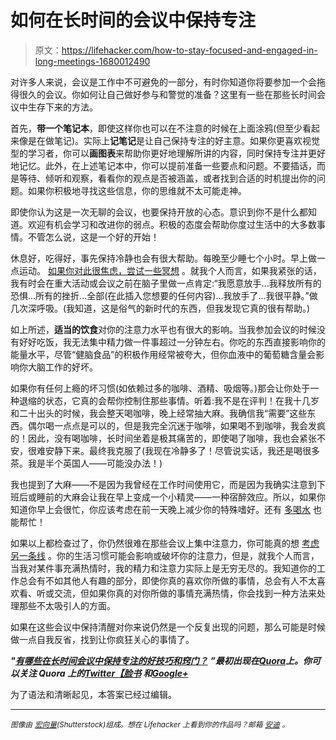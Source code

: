 # 如何在长时间的会议中保持专注

> 原文：<https://lifehacker.com/how-to-stay-focused-and-engaged-in-long-meetings-1680012490>

对许多人来说，会议是工作中不可避免的一部分，有时你知道你将要参加一个会拖得很久的会议。你如何让自己做好参与和警觉的准备？这里有一些在那些长时间会议中生存下来的方法。



首先，**带一个笔记本**，即使这样你也可以在不注意的时候在上面涂鸦(但至少看起来像是在做笔记)。实际上**记笔记**是让自己保持专注的好主意。如果你更喜欢视觉型的学习者，你可以**画图表**来帮助你更好地理解所讲的内容，同时保持专注并更好地记忆。此外，在上述笔记本中，你可以提前准备一些要点和问题。不要插话，而是等待、倾听和观察，看看你的观点是否被涵盖，或者找到合适的时机提出你的问题。如果你积极地寻找这些信息，你的思维就不太可能走神。

即使你认为这是一次无聊的会议，也要保持开放的心态。意识到你不是什么都知道。欢迎有机会学习和改进你的弱点。积极的态度会帮助你度过生活中的大多数事情。不管怎么说，这是一个好的开始！

休息好，吃得好，事先保持冷静也会有很大帮助。每晚至少睡七个小时。早上做一点运动。 [如果你对此很焦虑，尝试一些冥想](https://lifehacker.com/a-guide-to-meditation-for-the-rest-of-us-5591576) 。就我个人而言，如果我紧张的话，我有时会在重大活动或会议之前在脑子里做一点肯定:“我愿意放手...我释放所有的恐惧...所有的挫折...全部(在此插入您想要的任何内容)...我放手了...我很平静。”做几次深呼吸。(我知道，这是俗气的新时代的东西，但我发现它真的很有帮助。)

如上所述，**适当的饮食**对你的注意力水平也有很大的影响。当我参加会议的时候没有好好吃饭，我无法集中精力做一件事超过一分钟左右。你吃的东西直接影响你的能量水平，尽管“健脑食品”的积极作用经常被夸大，但你血液中的葡萄糖含量会影响你大脑工作的好坏。

如果你有任何上瘾的坏习惯(如依赖过多的咖啡、酒精、吸烟等。)那会让你处于一种退缩的状态，它真的会帮你控制住那些事情。听着:我不是在评判！在我十几岁和二十出头的时候，我会整天喝咖啡，晚上经常抽大麻。我确信我“需要”这些东西。偶尔喝一点点是可以的，但是我完全沉迷于咖啡，如果喝不到咖啡，我会发疯的！因此，没有喝咖啡，长时间坐着是极其痛苦的，即使喝了咖啡，我也会紧张不安，很难安静下来。最终我克服了(我现在冷静多了！尽管说实话，我还是喝很多茶。我是半个英国人——可能没办法！)

我也提到了大麻——不是因为我曾经在工作时间使用它，而是因为我确实注意到下班后或睡前的大麻会让我在早上变成一个小精灵——一种宿醉效应。所以，如果你知道你早上会很忙，你应该考虑在前一天晚上减少你的特殊嗜好。还有 [多喝水](https://lifehacker.com/how-to-trick-yourself-into-drinking-more-water-every-da-1678956552) 也能帮忙！

如果以上都检查过了，你仍然很难在那些会议上集中注意力，你可能真的想 [考虑另一条线](https://lifehacker.com/if-your-job-sucks-it-might-be-your-fault-let-s-fix-th-5936851) 。你的生活习惯可能会影响或破坏你的注意力，但是，就我个人而言，当我对某件事充满热情时，我的精力和注意力实际上是无穷无尽的。我知道你的工作总会有不如其他人有趣的部分，即使你真的喜欢你所做的事情，总会有人不太喜欢看、听或交流，但如果你真的对你所做的事情充满热情，你会找到一种方法来处理那些不太吸引人的方面。

如果在这些会议中保持清醒对你来说仍然是一个反复出现的问题，那么可能是时候做一点自我反省，找到让你疯狂关心的事情了。

***"***[***有哪些在长时间会议中保持专注的好技巧和窍门？***](http://www.quora.com/What-are-some-good-tips-and-hacks-for-remaining-engaged-and-focused-during-long-meetings/answer/Marianne-Baker) ***”最初出现在***[***Quora***](http://www.quora.com/)***上。你可以关注 Quora 上的***[***Twitter***](https://twitter.com/Quora)***[***【脸书***](https://www.facebook.com/quora) ***和***[*Google+*](https://plus.google.com/111127313006403749982/posts)***

为了语法和清晰起见，本答案已经过编辑。

* * *

<small>*图像由*</small> [<small>*宏向量*</small>](http://www.shutterstock.com/pic-242307037/stock-vector-meeting-icons-set-with-business-teamwork-corporate-training-and-presentation-symbols-isolated.html?src=j4bamZkZbbSmFc3nms-FbQ-1-3)<small>*(Shutterstock)组成。想在 Lifehacker 上看到你的作品吗？邮箱*</small> [<small>*安迪*</small>](mailto:andy@lifehacker.com) <small>*。*</small>